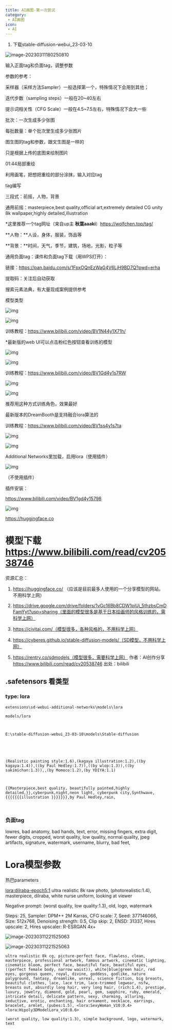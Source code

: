 ```yaml
---
title: AI画图-第一次尝试
category: 
 - AI画图
icon: 
 - AI
---
```


1. 下载stable-diffusion-webui_23-03-10

![image-20230311180250810](./images/image-20230311180250810.png)





输入正面tag和负面tag，调整参数

参数的参考：

采样器（采样方法Sampler）一般选择第一个，特殊情况下会用到其他；

迭代步数（sampling steps）一般在20~40左右

提示词相关性（CFG Scale）一般在4.5~7.5左右，特殊情况下会大一些

批次：一次生成多少张图

每批数量：单个批次里生成多少张图片



图生图的tag和参数，跟文生图是一样的

只是根据上传的底图来绘制图片



01:44局部重绘

利用画笔，把想把重绘的部分涂抹，输入对应tag





tag编写

三段式：前摇，人物，背景

通用前摇：masterpiece,best quality,official art,extremely detailed CG unity 8k wallpaper,highly detailed,illustration

*这里推荐一个tag网址（来自up主 **秋葉aaaki**）https://wolfchen.top/tag/



**人物：**人设，身体，服装，饰品等

**背景：**时间，天气，季节，建筑，场地，光影，粒子等

通用负面tag：课件和负面tag下载（用WPS打开）：

链接：https://pan.baidu.com/s/1FpxOQnEzWaG4V6LjH9BD7Q?pwd=erha 

提取码：关注后自动获取

搜索元素法典，有大量现成案例提供参考



模型类型

![img](./images/ed7e8e271c6bef8056f354e56088c525eac48e44.jpg@690w_!web-note.webp)



![img](./images/0b40ade1b920522fe19d2bdea95b404f990d7814.jpg@690w_!web-note.webp)

训练教程：https://www.bilibili.com/video/BV1N44y1X71h/

*最新版的web UI可以点击粉红色按钮查看训练的模型

![img](./images/bf2143aa8eb272c440d7db4d7d988444d1205aa7.jpg@690w_!web-note.webp)



![img](./images/050aa3a5e80555c5340448ce65baf7a37daebf91.jpg@690w_!web-note.webp)

训练教程：https://www.bilibili.com/video/BV1Gd4y1s7RW

![img](./images/dd44d5fe42e18c921356717c3c395eeeb3252783.jpg@690w_!web-note.webp)



![img](./images/2441f86061c9957f15891e61f2caab292233e27a.jpg@690w_!web-note.webp)

推荐用这种方式训练角色，效果最好

最新版本的DreamBooth是支持融合lora算法的

训练教程：https://www.bilibili.com/video/BV1ss4y1s7ta

![img](./images/ad552c41a733546e15fcdee0fb8323211986e0d2.jpg@690w_!web-note.webp)



![img](./images/2f16f0ebe54802a66742f365b24fabec582c720b.jpg@690w_!web-note.webp)

Additional Networks里加载，启用lora（使用插件）

![img](./images/48e91af0ed17cf10371f137093a442bfdee8ff27.jpg@690w_!web-note.webp)

（不使用插件）



插件安装：

https://www.bilibili.com/video/BV1gd4y15798

![img](./images/6a99b69e166afa5552809fd96fb46f509e786f33.jpg@690w_!web-note.webp)





https://huggingface.co

# 模型下载 https://www.bilibili.com/read/cv20538746

资源汇总：

1. https://huggingface.co/  （应该是目前最多人使用的一个分享模型的网站，不用科学上网）

2. https://drive.google.com/drive/folders/1vGc16Bb8CDW1piUj_5thzbsCmDFamYyt?usp=sharing（里面的模型很多是基于日本绘画师的风格训练的，需科学上网）

3. https://civitai.com/（模型很多，各种风格的，不用科学上网）

4. https://cyberes.github.io/stable-diffusion-models/（SD模型，不用科学上网）

5. https://rentry.co/sdmodels（模型很多，需要科学上网） 作者：AI创作分享 https://www.bilibili.com/read/cv20538746 出处：bilibili



## .safetensors 看类型

### type: lora

```shell
extensions\sd-webui-additional-networks\models\lora 

models/lora



E:\stable-diffusion-webui_23-03-10\models\Stable-diffusion





(Realistic painting style:1.6),(kagaya illustration:1.2),((by kagaya:1.4)),((by Paul Hedley:1.7)),((by wlop:1.3)),((by sakimichan:1.3)),,(by Momoco:1.2),(by YDIYA:1.1) 



{{Masterpiece,best quality, beautifully painted,highly detailed,}},cyberpunk,night,neon light, cyberpunk city,Synthwave,{{{{{{{illustration }}}}}}},by Paul Hedley,rain,



```


### 负面tag

lowres, bad anatomy, bad hands, text, error, missing fingers, extra digit, fewer digits, cropped, worst quality, low quality, normal quality, jpeg artifacts, signature, watermark, username, blurry, bad feet,



# Lora模型参数

热巴parameters

<lora:dilraba-epoch5:1> ultra realistic 8k raw photo, (photorealistic:1.4), masterpiece, dilraba, white nurse uniform, looking at viewer

Negative prompt: (worst quality, low quality:1.3), old, logo, watermark

Steps: 25, Sampler: DPM++ 2M Karras, CFG scale: 7, Seed: 377146066, Size: 512x768, Denoising strength: 0.5, Clip skip: 2, ENSD: 31337, Hires upscale: 2, Hires upscaler: R-ESRGAN 4x+

![image-20230311221525063](./images/image-20230311221525063.png)

![image-20230311221525063](./images/image-20230311221525063.png)

```
ultra realistic 8k cg, picture-perfect face, flawless, clean, masterpiece, professional artwork, famous artwork, cinematic lighting, cinematic bloom, perfect face, beautiful face, beautiful eyes, ((perfect female body, narrow waist)), white|blue|green hair, red eyes, gorgeous queen, royal, divine, goddess, godlike, nature palyground, fantasy, dreamlike, unreal, science fiction, big breasts, beautiful clothes, lace, lace trim, lace-trimmed legwear, nsfw, breasts out, absurdly long hair, very long hair, (rich:1.4), prestige, luxury, jewelry, diamond, gold, pearl, gem, sapphire, ruby, emerald, intricate detail, delicate pattern, sexy, charming, alluring, seductive, erotic, enchanting, hair ornament, necklace, earrings, bracelet, armlet, (pubes:1.5), <lora:SexyWoman_V10:0.4> <lora:Hipoly3DModelLora_v10:0.6>
```



```
(worst quality, low quality:1.3), simple background, logo, watermark, text
```

